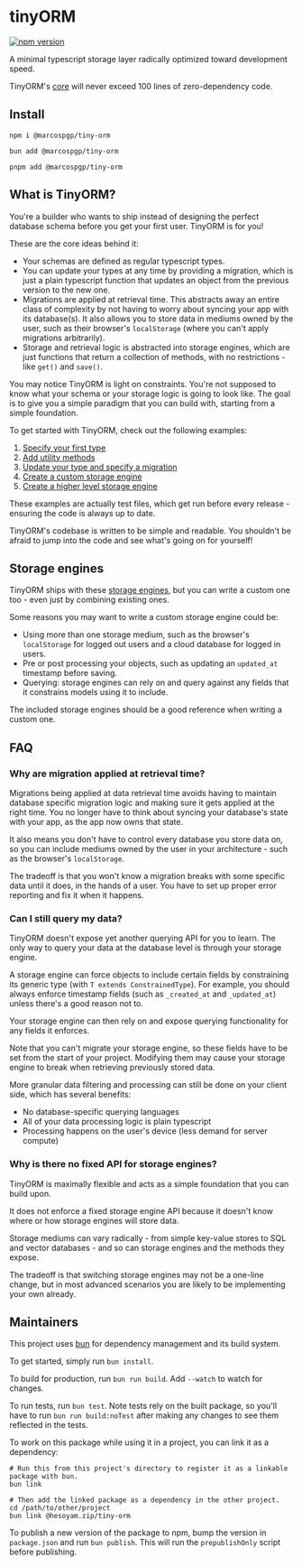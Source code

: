 # tinyORM

[![npm version](https://img.shields.io/npm/v/@marcospgp/tiny-orm?label=npm%20package&color=#4DC621)](https://www.npmjs.com/package/@marcospgp/tiny-orm)

A minimal typescript storage layer radically optimized toward development speed.

TinyORM's [core](./src/tinyORM.ts) will never exceed 100 lines of zero-dependency code.

## Install

```shell
npm i @marcospgp/tiny-orm
```

```shell
bun add @marcospgp/tiny-orm
```

```shell
pnpm add @marcospgp/tiny-orm
```

## What is TinyORM?

You're a builder who wants to ship instead of designing the perfect database schema before you get your first user. TinyORM is for you!

These are the core ideas behind it:

- Your schemas are defined as regular typescript types.
- You can update your types at any time by providing a migration, which is just a plain typescript function that updates an object from the previous version to the new one.
- Migrations are applied at retrieval time. This abstracts away an entire class of complexity by not having to worry about syncing your app with its database(s). It also allows you to store data in mediums owned by the user, such as their browser's `localStorage` (where you can't apply migrations arbitrarily).
- Storage and retrieval logic is abstracted into storage engines, which are just functions that return a collection of methods, with no restrictions - like `get()` and `save()`.

You may notice TinyORM is light on constraints. You're not supposed to know what your schema or your storage logic is going to look like. The goal is to give you a simple paradigm that you can build with, starting from a simple foundation.

To get started with TinyORM, check out the following examples:

1. [Specify your first type](./tests/firstType.test.ts)
1. [Add utility methods](./tests/utilityMethods.test.ts)
1. [Update your type and specify a migration](./tests/firstMigration.test.ts)
1. [Create a custom storage engine](./tests/customStorageEngine.test.ts)
1. [Create a higher level storage engine](./tests/higherLevelStorageEngine.test.ts)

These examples are actually test files, which get run before every release - ensuring the code is always up to date.

TinyORM's codebase is written to be simple and readable. You shouldn't be afraid to jump into the code and see what's going on for yourself!

## Storage engines

TinyORM ships with these [storage engines](./src/storageEngines), but you can write a custom one too - even just by combining existing ones.

Some reasons you may want to write a custom storage engine could be:

- Using more than one storage medium, such as the browser's `localStorage` for logged out users and a cloud database for logged in users.
- Pre or post processing your objects, such as updating an `updated_at` timestamp before saving.
- Querying: storage engines can rely on and query against any fields that it constrains models using it to include.

The included storage engines should be a good reference when writing a custom one.

## FAQ

### Why are migration applied at retrieval time?

Migrations being applied at data retrieval time avoids having to maintain database specific migration logic and making sure it gets applied at the right time. You no longer have to think about syncing your database's state with your app, as the app now owns that state.

It also means you don't have to control every database you store data on, so you can include mediums owned by the user in your architecture - such as the browser's `localStorage`.

The tradeoff is that you won't know a migration breaks with some specific data until it does, in the hands of a user. You have to set up proper error reporting and fix it when it happens.

### Can I still query my data?

TinyORM doesn't expose yet another querying API for you to learn. The only way to query your data at the database level is through your storage engine.

A storage engine can force objects to include certain fields by constraining its generic type (with `T extends ConstrainedType`). For example, you should always enforce timestamp fields (such as `_created_at` and `_updated_at`) unless there's a good reason not to.

Your storage engine can then rely on and expose querying functionality for any fields it enforces.

Note that you can't migrate your storage engine, so these fields have to be set from the start of your project. Modifying them may cause your storage engine to break when retrieving previously stored data.

More granular data filtering and processing can still be done on your client side, which has several benefits:

- No database-specific querying languages
- All of your data processing logic is plain typescript
- Processing happens on the user's device (less demand for server compute)

### Why is there no fixed API for storage engines?

TinyORM is maximally flexible and acts as a simple foundation that you can build upon.

It does not enforce a fixed storage engine API because it doesn't know where or how storage engines will store data.

Storage mediums can vary radically - from simple key-value stores to SQL and vector databases - and so can storage engines and the methods they expose.

The tradeoff is that switching storage engines may not be a one-line change, but in most advanced scenarios you are likely to be implementing your own already.

## Maintainers

This project uses [bun](https://bun.sh) for dependency management and its build system.

To get started, simply run `bun install`.

To build for production, run `bun run build`. Add `--watch` to watch for changes.

To run tests, run `bun test`. Note tests rely on the built package, so you'll have to run `bun run build:noTest` after making any changes to see them reflected in the tests.

To work on this package while using it in a project, you can link it as a dependency:

```shell
# Run this from this project's directory to register it as a linkable package with bun.
bun link

# Then add the linked package as a dependency in the other project.
cd /path/to/other/project
bun link @hesoyam.zip/tiny-orm
```

To publish a new version of the package to npm, bump the version in `package.json` and run `bun publish`. This will run the `prepublishOnly` script before publishing.
